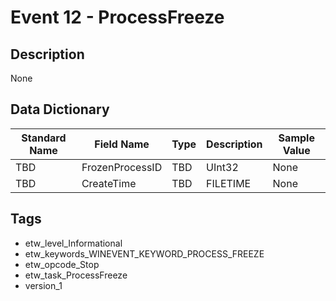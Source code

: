# Event 12 - ProcessFreeze

## Description
None

## Data Dictionary
|Standard Name|Field Name|Type|Description|Sample Value|
|---|---|---|---|---|
|TBD|FrozenProcessID|TBD|UInt32|None|None|
|TBD|CreateTime|TBD|FILETIME|None|None|

## Tags
* etw_level_Informational
* etw_keywords_WINEVENT_KEYWORD_PROCESS_FREEZE
* etw_opcode_Stop
* etw_task_ProcessFreeze
* version_1